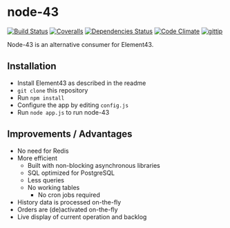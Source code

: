 # node-43
[![Build Status](https://img.shields.io/travis/EVE-Tools/node-43.svg?style=flat)](https://travis-ci.org/EVE-Tools/node-43) [![Coveralls](https://img.shields.io/coveralls/EVE-Tools/node-43.svg?style=flat)](https://coveralls.io/r/EVE-Tools/node-43) [![Dependencies Status](https://img.shields.io/gemnasium/EVE-Tools/node-43.svg?style=flat)](https://gemnasium.com/EVE-Tools/node-43) [![Code Climate](https://img.shields.io/codeclimate/github/EVE-Tools/node-43.svg?style=flat)](https://codeclimate.com/github/EVE-Tools/node-43/) [![gittip](https://img.shields.io/gittip/zweizeichen.svg?style=flat)](https://www.gittip.com/zweizeichen/)

Node-43 is an alternative consumer for Element43.

## Installation
* Install Element43 as described in the readme
*  `git clone` this repository
* Run `npm install`
* Configure the app by editing `config.js`
* Run `node app.js` to run node-43

## Improvements / Advantages
* No need for Redis
* More efficient
    * Built with non-blocking asynchronous libraries
    * SQL optimized for PostgreSQL
    * Less queries
    * No working tables
    	* No cron jobs required
* History data is processed on-the-fly
* Orders are (de)activated on-the-fly
* Live display of current operation and backlog
